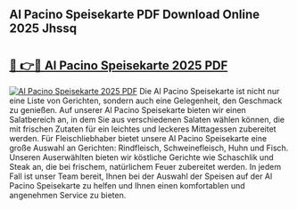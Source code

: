 ## Al Pacino Speisekarte PDF Download Online 2025 Jhssq

# <h2><a href="http://gc63g0u.nevu.top/?p=Al+Pacino+Speisekarte">🔗 👉🔴 Al Pacino Speisekarte 2025 PDF</a></h2>

[![Al Pacino Speisekarte 2025 PDF](https://i.imgur.com/dBaPXMq.png)](http://gc63g0u.nevu.top/?p=Al+Pacino+Speisekarte)
Die Al Pacino Speisekarte ist nicht nur eine Liste von Gerichten, sondern auch eine Gelegenheit, den Geschmack zu genießen. Auf unserer Al Pacino Speisekarte bieten wir einen Salatbereich an, in dem Sie aus verschiedenen Salaten wählen können, die mit frischen Zutaten für ein leichtes und leckeres Mittagessen zubereitet werden. Für Fleischliebhaber bietet unsere Al Pacino Speisekarte eine große Auswahl an Gerichten: Rindfleisch, Schweinefleisch, Huhn und Fisch. Unseren Auserwählten bieten wir köstliche Gerichte wie Schaschlik und Steak an, die bei frischem, natürlichem Feuer zubereitet werden. In jedem Fall ist unser Team bereit, Ihnen bei der Auswahl der Speisen auf der Al Pacino Speisekarte zu helfen und Ihnen einen komfortablen und angenehmen Service zu bieten.
